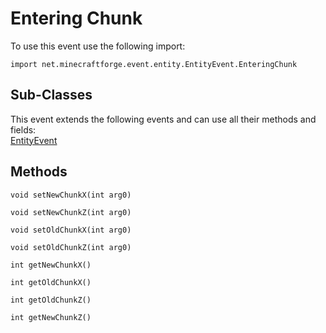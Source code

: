 # Entering Chunk

To use this event use the following import:
```groovy:no-line-numbers
import net.minecraftforge.event.entity.EntityEvent.EnteringChunk
```

## Sub-Classes
This event extends the following events and can use all their methods and fields: <br>
[EntityEvent](../entity_event/index.md)

## Methods
```groovy:no-line-numbers
void setNewChunkX(int arg0)
```

```groovy:no-line-numbers
void setNewChunkZ(int arg0)
```

```groovy:no-line-numbers
void setOldChunkX(int arg0)
```

```groovy:no-line-numbers
void setOldChunkZ(int arg0)
```

```groovy:no-line-numbers
int getNewChunkX()
```

```groovy:no-line-numbers
int getOldChunkX()
```

```groovy:no-line-numbers
int getOldChunkZ()
```

```groovy:no-line-numbers
int getNewChunkZ()
```
